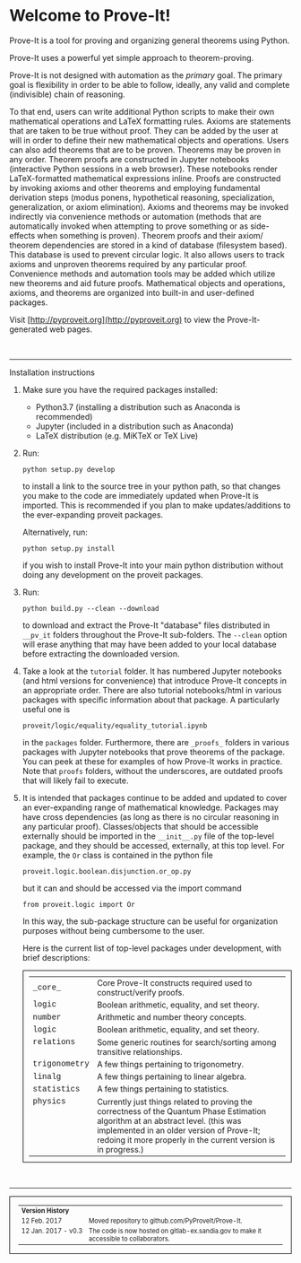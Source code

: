 # Welcome to Prove-It!


Prove-It is a tool for proving and organizing general theorems using
Python.

Prove-It uses a powerful yet simple approach to theorem-proving.

Prove-It is not designed with automation as the _primary_ goal.
The primary goal is 
flexibility in order to be able to follow, ideally, any valid and complete 
(indivisible) chain of reasoning.

To that end, users can write additional Python scripts to make their own
mathematical operations and LaTeX formatting rules. Axioms are statements
that are taken to be true without proof.  They can be added by the user
at will in order to define their new mathematical 
objects and operations.  Users can also add theorems that are to be proven.
Theorems may be proven in any order.  Theorem proofs are constructed in 
Jupyter notebooks (interactive Python sessions in a web browser).  These 
notebooks render LaTeX-formatted mathematical expressions inline.  Proofs 
are constructed by invoking axioms and other theorems and employing 
fundamental derivation steps (modus ponens, hypothetical reasoning, 
specialization, generalization, or axiom elimination).  Axioms and theorems
may be invoked indirectly via convenience methods or automation (methods
that are automatically invoked when attempting to prove something or as
side-effects when something is proven).  Theorem proofs and their axiom/
theorem dependencies are stored in a kind of database (filesystem based).
This database is used to prevent circular logic. It also allows users to
track axioms and unproven theorems required by any particular proof.
Convenience methods and automation tools may be added which utilize new
theorems and aid future proofs.  Mathematical objects and operations,
axioms, and theorems are organized into built-in and user-defined packages. 

Visit [http://pyproveit.org](http://pyproveit.org) to view the
Prove-It-generated web pages.

<br/>

***

Installation instructions

1) Make sure you have the required packages installed:
    - Python3.7 (installing a distribution such as Anaconda is recommended)
    - Jupyter (included in a distribution such as Anaconda)
    - LaTeX distribution (e.g. MiKTeX or TeX Live)

2) Run:

       python setup.py develop
   
   to install a link to the source tree in your python path, so that
   changes you make to the code are immediately updated when Prove-It
   is imported. This is recommended if you plan to make updates/additions
   to the ever-expanding proveit packages.

   Alternatively, run:
   
       python setup.py install

   if you wish to install Prove-It into your main python distribution without
   doing any development on the proveit packages.
   
3) Run:

       python build.py --clean --download
   
   to download and extract the Prove-It "database" files distributed in
   `__pv_it` folders throughout the Prove-It sub-folders.  The `--clean`
   option will erase anything that may have been added to your local
   database before extracting the downloaded version.
      
4) Take a look at the `tutorial` folder.  It has numbered Jupyter notebooks 
   (and html versions for convenience) that introduce Prove-It concepts
   in an appropriate order.  There are also tutorial notebooks/html in various
   packages with specific information about that package.  A particularly
   useful one is

   `proveit/logic/equality/equality_tutorial.ipynb`

   in the `packages` folder.  Furthermore, there are `_proofs_` folders
   in various packages with Jupyter notebooks that prove theorems of the
   package.  You can peek at these for examples of how Prove-It works in
   practice.  Note that `proofs` folders, without the underscores, are
   outdated proofs that will likely fail to execute.

5) It is intended that packages continue to be added and updated to cover
   an ever-expanding range of mathematical knowledge.  Packages may have
   cross dependencies (as long as there is no circular reasoning in any
   particular proof).  Classes/objects that should be accessible externally
   should be imported in the `__init__.py` file
   of the top-level package, and they should be accessed, externally,
   at this top level.  For example, the `Or` class is contained in the
   python file

   `proveit.logic.boolean.disjunction.or_op.py`

   but it can and should be accessed via the import command

       from proveit.logic import Or 
   
   In this way, the sub-package structure can be useful for organization 
   purposes without being cumbersome to the user.

   Here is the current list
   of top-level packages under development, with brief descriptions:
   
   <table style="padding:10px; border: 1px solid black; font-size: 100%;"
          cellpadding="5" width="75%">
    <tr>
      <td style="font-family:courier, courier new;">_core_</td>
      <td>Core Prove-It constructs required used to construct/verify
            proofs.</td>
    </tr>
    <tr>
      <td style="font-family:courier, courier new;">logic</td>
      <td>Boolean arithmetic, equality, and set theory.</td>
    </tr>
    <tr>
      <td style="font-family:courier, courier new;">number</td>
      <td>Arithmetic and number theory concepts.</td>
    </tr>
    <tr>
      <td style="font-family:courier, courier new;">logic</td>
      <td>Boolean arithmetic, equality, and set theory.</td>
    </tr>
    <tr>
      <td style="font-family:courier, courier new; vertical-align:top;">relations</td>
      <td>Some generic routines for search/sorting among transitive 
               relationships.</td>
    </tr>
    <tr>
      <td style="font-family:courier, courier new;">trigonometry</td>
      <td>A few things pertaining to trigonometry.</td>
    </tr>
    <tr>
      <td style="font-family:courier, courier new;">linalg</td>
      <td>A few things pertaining to linear algebra.</td>
    </tr>
    <tr>
      <td style="font-family:courier, courier new;">statistics</td>
      <td>A few things pertaining to statistics.</td>
    </tr>
    <tr>
      <td style="font-family:courier, courier new; vertical-align:top;">physics</td>
      <td>Currently just things related to proving the correctness of
          the Quantum Phase Estimation algorithm at an abstract level.
          (this was implemented in an older version of Prove-It;
          redoing it more properly in the current version is in
          progress.)</td>
    </tr>
   </table>

<br/>

***

<table style="padding:15px; border: 1px solid black; font-size:80%;" cellpadding="5">
<tr>
  <td style="font-weight: bold" colspan="2">Version History</td>
</tr>
<tr>
  <td style="width:auto;white-space: nowrap" valign="top">
    12 Feb. 2017
  </td>
  <td>
    Moved repository to github.com/PyProveIt/Prove-It.
  </td>
</tr>
<tr>
  <td style="width:auto;white-space: nowrap;" valign="top">
    12 Jan. 2017 - v0.3
  </td>
  <td>
    The code is now hosted on gitlab-ex.sandia.gov to make it accessible
    to collaborators.
  </td>
</tr>
</table>

